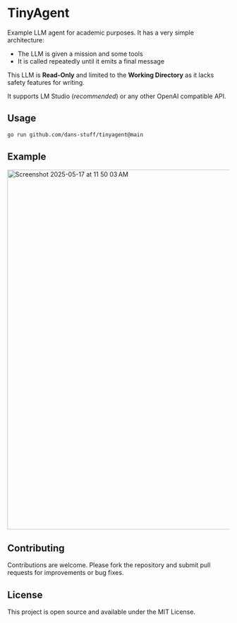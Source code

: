 # TinyAgent
Example LLM agent for academic purposes. It has a very simple architecture:

- The LLM is given a mission and some tools
- It is called repeatedly until it emits a final message

This LLM is **Read-Only** and limited to the **Working Directory** as it lacks safety features for writing.

It supports LM Studio (*recommended*) or any other OpenAI compatible API.

## Usage

```bash
go run github.com/dans-stuff/tinyagent@main
```

## Example

<img width="815" alt="Screenshot 2025-05-17 at 11 50 03 AM" src="https://github.com/user-attachments/assets/2c57ac33-b38a-4f7f-8dfc-192d7982bfcc" />

## Contributing
Contributions are welcome. Please fork the repository and submit pull requests for improvements or bug fixes.

## License
This project is open source and available under the MIT License.

